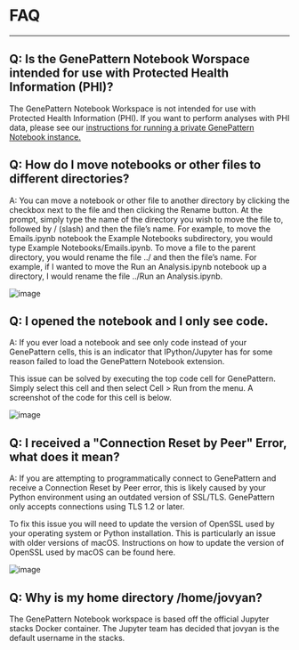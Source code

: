 # FAQ
---

## Q: Is the GenePattern Notebook Worspace intended for use with Protected Health Information (PHI)?
The GenePattern Notebook Workspace is not intended for use with Protected Health Information (PHI). If you want to perform analyses with PHI data, please see our [instructions for running a private GenePattern Notebook instance.](/documentation/local-installation/)

## Q: How do I move notebooks or other files to different directories?

A: You can move a notebook or other file to another directory by
clicking the checkbox next to the file and then clicking the Rename
button. At the prompt, simply type the name of the directory you wish to
move the file to, followed by / (slash) and then the file’s name. For
example, to move the Emails.ipynb notebook the Example Notebooks
subdirectory, you would type Example Notebooks/Emails.ipynb. To move a
file to the parent directory, you would rename the file ../ and then the
file’s name. For example, if I wanted to move the Run an Analysis.ipynb
notebook up a directory, I would rename the file ../Run an
Analysis.ipynb.

![image](/img/content_move.jpg)

## Q: I opened the notebook and I only see code.

A: If you ever load a notebook and see only code instead of your
GenePattern cells, this is an indicator that IPython/Jupyter has for
some reason failed to load the GenePattern Notebook extension.

This issue can be solved by executing the top code cell for GenePattern.
Simply select this cell and then select Cell &gt; Run from the menu. A
screenshot of the code for this cell is below.

![image](/img/content_screen_shot_2015-10-19_at_13_24_05.png)

## Q: I received a "Connection Reset by Peer" Error, what does it mean?

A: If you are attempting to programmatically connect to GenePattern and
receive a Connection Reset by Peer error, this is likely caused by your
Python environment using an outdated version of SSL/TLS. GenePattern
only accepts connections using TLS 1.2 or later.

To fix this issue you will need to update the version of OpenSSL used by
your operating system or Python installation. This is particularly an
issue with older versions of macOS. Instructions on how to update the
version of OpenSSL used by macOS can be found here.

![image](/img/content_reset.jpg)

## Q: Why is my home directory /home/jovyan?
The GenePattern Notebook workspace is based off the official Jupyter stacks Docker container. The Jupyter team has decided that jovyan is the default username in the stacks.